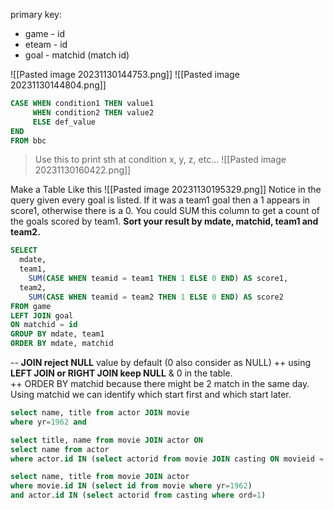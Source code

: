 primary key: 
+ game - id
+ eteam - id
+ goal - matchid (match id)


![[Pasted image 20231130144753.png]]
![[Pasted image 20231130144804.png]]


```sql
CASE WHEN condition1 THEN value1 
	 WHEN condition2 THEN value2  
	 ELSE def_value 
END
FROM bbc
```
> Use this to print sth at condition x, y, z, etc...
![[Pasted image 20231130160422.png]]


Make a Table Like this
![[Pasted image 20231130195329.png]]
Notice in the query given every goal is listed. If it was a team1 goal then a 1 appears in score1, otherwise there is a 0. You could SUM this column to get a count of the goals scored by team1. **Sort your result by mdate, matchid, team1 and team2.**
```sql
SELECT
  mdate,
  team1,
    SUM(CASE WHEN teamid = team1 THEN 1 ELSE 0 END) AS score1,
  team2,
    SUM(CASE WHEN teamid = team2 THEN 1 ELSE 0 END) AS score2
FROM game
LEFT JOIN goal 
ON matchid = id
GROUP BY mdate, team1
ORDER BY mdate, matchid
```
-- **JOIN reject NULL** value by default  (0 also consider as NULL)
++ using **LEFT JOIN or RIGHT JOIN keep NULL** & 0 in the table.   
++ ORDER BY matchid because there might be 2 match in the same day. Using matchid we can identify which start first and which start later. 


```sql
select name, title from actor JOIN movie 
where yr=1962 and
```

```sql
select title, name from movie JOIN actor ON
select name from actor
where actor.id IN (select actorid from movie JOIN casting ON movieid = id where yr=1962 and ord = 1)
```

```sql
select name, title from movie JOIN actor 
where movie.id IN (select id from movie where yr=1962)
and actor.id IN (select actorid from casting where ord=1)
```


